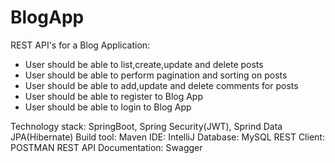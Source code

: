 # BlogApp
REST API's for a Blog Application:
- User should be able to list,create,update and delete posts
- User should be able to perform pagination and sorting on posts
- User should be able to add,update and delete comments for posts
- User should be able to register to Blog App
- User should be able to login to Blog App

Technology stack: SpringBoot, Spring Security(JWT), Sprind Data JPA(Hibernate)
Build tool: Maven
IDE: IntelliJ
Database: MySQL
REST Client: POSTMAN
REST API Documentation: Swagger

